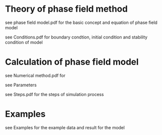 # Theory of phase field method
see phase field model.pdf for the basic concept and equation of phase field model

see Conditions.pdf for boundary condtion, initial condition and stability condition of model
 
# Calculation of phase field model
see Numerical method.pdf for

see Parameters 

see Steps.pdf for the steps of simulation process

# Examples
see Examples for the example data and result for the model
